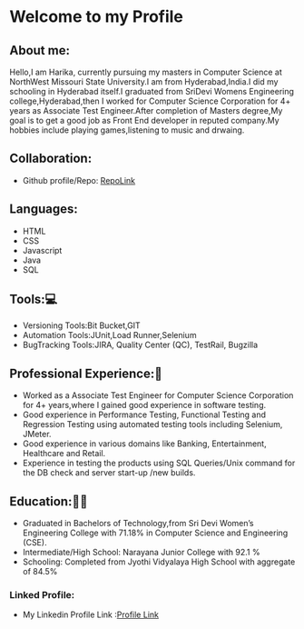 # Welcome to my Profile

## About me:
Hello,I am Harika, currently pursuing my masters in Computer Science at NorthWest Missouri State University.I am from Hyderabad,India.I did my schooling in Hyderabad itself.I graduated from SriDevi Womens Engineering college,Hyderabad,then I worked for Computer Science Corporation for 4+ years as Associate Test Engineer.After completion of Masters degree,My goal is to get a good job as Front End developer in reputed company.My hobbies include playing games,listening to music and drwaing.

## Collaboration:
- Github profile/Repo: [RepoLink](https://github.com/KHARIKA17/K-HARIKA/edit/main/README.md)

## Languages:
- HTML
- CSS
- Javascript
- Java
- SQL

## Tools::computer:
- Versioning Tools:Bit Bucket,GIT
- Automation Tools:JUnit,Load Runner,Selenium
- BugTracking Tools:JIRA, Quality Center (QC), TestRail, Bugzilla

## Professional Experience::briefcase:
- Worked as a Associate Test Engineer for Computer Science Corporation for 4+ years,where I gained good experience in software testing.
-	Good experience in Performance Testing, Functional Testing and Regression Testing using automated testing tools including Selenium, JMeter.
- Good experience in various domains like Banking, Entertainment, Healthcare and Retail.
- Experience in testing the products using SQL Queries/Unix command for the DB check and server start-up /new builds. 


## Education::woman_student:
-	Graduated in Bachelors of Technology,from Sri Devi Women’s Engineering College with 71.18% in Computer Science and Engineering (CSE).
-	Intermediate/High School: Narayana Junior College with 92.1 % 
-	Schooling: Completed from Jyothi Vidyalaya High School with aggregate of 84.5% 

### Linked Profile:
- My Linkedin Profile Link :[Profile Link](https://www.linkedin.com/feed/)
